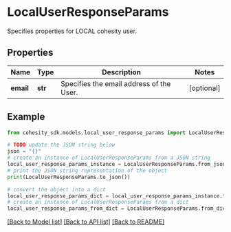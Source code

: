 # LocalUserResponseParams

Specifies properties for LOCAL cohesity user.

## Properties

Name | Type | Description | Notes
------------ | ------------- | ------------- | -------------
**email** | **str** | Specifies the email address of the User. | [optional] 

## Example

```python
from cohesity_sdk.models.local_user_response_params import LocalUserResponseParams

# TODO update the JSON string below
json = "{}"
# create an instance of LocalUserResponseParams from a JSON string
local_user_response_params_instance = LocalUserResponseParams.from_json(json)
# print the JSON string representation of the object
print(LocalUserResponseParams.to_json())

# convert the object into a dict
local_user_response_params_dict = local_user_response_params_instance.to_dict()
# create an instance of LocalUserResponseParams from a dict
local_user_response_params_from_dict = LocalUserResponseParams.from_dict(local_user_response_params_dict)
```
[[Back to Model list]](../README.md#documentation-for-models) [[Back to API list]](../README.md#documentation-for-api-endpoints) [[Back to README]](../README.md)


